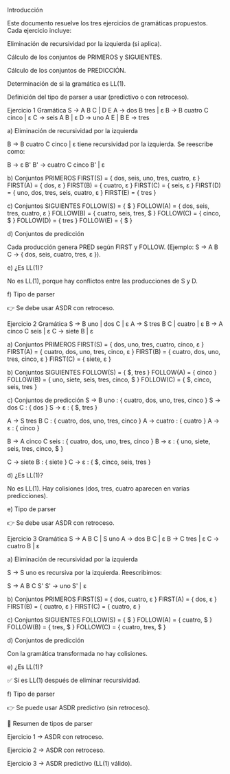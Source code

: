 Introducción

Este documento resuelve los tres ejercicios de gramáticas propuestos.
Cada ejercicio incluye:

Eliminación de recursividad por la izquierda (si aplica).

Cálculo de los conjuntos de PRIMEROS y SIGUIENTES.

Cálculo de los conjuntos de PREDICCIÓN.

Determinación de si la gramática es LL(1).

Definición del tipo de parser a usar (predictivo o con retroceso).

Ejercicio 1
Gramática
S → A B C | D E
A → dos B tres | ε
B → B cuatro C cinco | ε
C → seis A B | ε
D → uno A E | B
E → tres

a) Eliminación de recursividad por la izquierda

B → B cuatro C cinco | ε tiene recursividad por la izquierda.
Se reescribe como:

B → ε B'
B' → cuatro C cinco B' | ε

b) Conjuntos PRIMEROS
FIRST(S) = { dos, seis, uno, tres, cuatro, ε }
FIRST(A) = { dos, ε }
FIRST(B) = { cuatro, ε }
FIRST(C) = { seis, ε }
FIRST(D) = { uno, dos, tres, seis, cuatro, ε }
FIRST(E) = { tres }

c) Conjuntos SIGUIENTES
FOLLOW(S) = { $ }
FOLLOW(A) = { dos, seis, tres, cuatro, ε }
FOLLOW(B) = { cuatro, seis, tres, $ }
FOLLOW(C) = { cinco, $ }
FOLLOW(D) = { tres }
FOLLOW(E) = { $ }

d) Conjuntos de predicción

Cada producción genera PRED según FIRST y FOLLOW.
(Ejemplo: S → A B C → { dos, seis, cuatro, tres, ε }).

e) ¿Es LL(1)?

No es LL(1), porque hay conflictos entre las producciones de S y D.

f) Tipo de parser

👉 Se debe usar ASDR con retroceso.

Ejercicio 2
Gramática
S → B uno | dos C | ε
A → S tres B C | cuatro | ε
B → A cinco C seis | ε
C → siete B | ε

a) Conjuntos PRIMEROS
FIRST(S) = { dos, uno, tres, cuatro, cinco, ε }
FIRST(A) = { cuatro, dos, uno, tres, cinco, ε }
FIRST(B) = { cuatro, dos, uno, tres, cinco, ε }
FIRST(C) = { siete, ε }

b) Conjuntos SIGUIENTES
FOLLOW(S) = { $, tres }
FOLLOW(A) = { cinco }
FOLLOW(B) = { uno, siete, seis, tres, cinco, $ }
FOLLOW(C) = { $, cinco, seis, tres }

c) Conjuntos de predicción
S → B uno      : { cuatro, dos, uno, tres, cinco }
S → dos C      : { dos }
S → ε          : { $, tres }

A → S tres B C : { cuatro, dos, uno, tres, cinco }
A → cuatro     : { cuatro }
A → ε          : { cinco }

B → A cinco C seis : { cuatro, dos, uno, tres, cinco }
B → ε               : { uno, siete, seis, tres, cinco, $ }

C → siete B : { siete }
C → ε       : { $, cinco, seis, tres }

d) ¿Es LL(1)?

No es LL(1). Hay colisiones (dos, tres, cuatro aparecen en varias predicciones).

e) Tipo de parser

👉 Se debe usar ASDR con retroceso.

Ejercicio 3
Gramática
S → A B C | S uno
A → dos B C | ε
B → C tres | ε
C → cuatro B | ε

a) Eliminación de recursividad por la izquierda

S → S uno es recursiva por la izquierda.
Reescribimos:

S → A B C S'
S' → uno S' | ε

b) Conjuntos PRIMEROS
FIRST(S) = { dos, cuatro, ε }
FIRST(A) = { dos, ε }
FIRST(B) = { cuatro, ε }
FIRST(C) = { cuatro, ε }

c) Conjuntos SIGUIENTES
FOLLOW(S) = { $ }
FOLLOW(A) = { cuatro, $ }
FOLLOW(B) = { tres, $ }
FOLLOW(C) = { cuatro, tres, $ }

d) Conjuntos de predicción

Con la gramática transformada no hay colisiones.

e) ¿Es LL(1)?

✅ Sí es LL(1) después de eliminar recursividad.

f) Tipo de parser

👉 Se puede usar ASDR predictivo (sin retroceso).

📌 Resumen de tipos de parser

Ejercicio 1 → ASDR con retroceso.

Ejercicio 2 → ASDR con retroceso.

Ejercicio 3 → ASDR predictivo (LL(1) válido).
